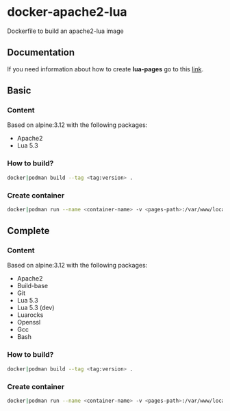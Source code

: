 # docker-apache2-lua

Dockerfile to build an apache2-lua image

## Documentation

If you need information about how to create **lua-pages** go to this [link](https://httpd.apache.org/docs/trunk/mod/mod_lua.html).

## Basic

### Content

Based on alpine:3.12 with the following packages:

* Apache2
* Lua 5.3

### How to build? 

```sh
docker|podman build --tag <tag:version> .
```

### Create container

```sh
docker|podman run --name <container-name> -v <pages-path>:/var/www/localhost/htdocs -p <port>:80 -dit <tag:version>
```

## Complete

### Content

Based on alpine:3.12 with the following packages:

* Apache2
* Build-base
* Git
* Lua 5.3
* Lua 5.3 (dev)
* Luarocks
* Openssl
* Gcc
* Bash

### How to build? 

```sh
docker|podman build --tag <tag:version> .
```

### Create container

```sh
docker|podman run --name <container-name> -v <pages-path>:/var/www/localhost/htdocs -p <port>:80 -dit <tag:version>
```
